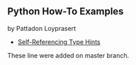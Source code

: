 ## Python How-To Examples
by Pattadon Loyprasert

* [Self-Referencing Type Hints](self-referencing-hints.md)
  
These line were added on master branch.
